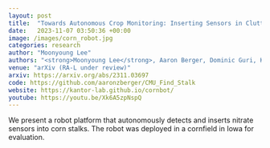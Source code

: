 ```yaml
---
layout: post
title:  "Towards Autonomous Crop Monitoring: Inserting Sensors in Cluttered Environments"
date:   2023-11-07 03:50:36 +00:00
image: /images/corn_robot.jpg
categories: research
author: "Moonyoung Lee"
authors: "<strong>Moonyoung Lee</strong>, Aaron Berger, Dominic Guri, Kevin Zhang, George Kantor, Oliver Kroemer"
venue: "arXiv (RA-L under review)"
arxiv: https://arxiv.org/abs/2311.03697
code: https://github.com/aaronzberger/CMU_Find_Stalk
website: https://kantor-lab.github.io/cornbot/
youtube: https://youtu.be/Xk6A5zpNspQ
---
```

We present a robot platform that autonomously detects and inserts nitrate sensors into corn stalks. The robot was deployed in a cornfield in Iowa for evaluation. 
